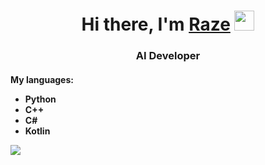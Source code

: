 <h1 align="center">Hi there, I'm <a href="https://t.me/razemint" target="_blank">Raze</a> 
<img src="https://media.tenor.com/-169fSymeTgAAAAi/anime-girl.gif" height="32"/></h1>
<h3 align="center">AI Developer</h3>
<h4 align="left">My languages:
<ul>
  <li>Python</li>
  <li>C++</li>
  <li>C#</li>
  <li>Kotlin</li>
</ul>
<img align="top-right" src="https://s.iimg.su/s/18/th_9dUIeTUEHIYb5VjToVjZ9FUFBFwYoJeubakkkIlh.jpg" >
</h4>
<!--
**mintraze/mintraze** is a ✨ _special_ ✨ repository because its `README.md` (this file) appears on your GitHub profile.

Here are some ideas to get you started:

- 🔭 I’m currently working on ...
- 🌱 I’m currently learning ...
- 👯 I’m looking to collaborate on ...
- 🤔 I’m looking for help with ...
- 💬 Ask me about ...
- 📫 How to reach me: ...
- 😄 Pronouns: ...
- ⚡ Fun fact: ...
-->
